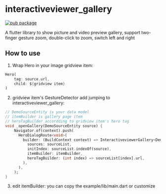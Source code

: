 # interactiveviewer_gallery
[![pub package](https://img.shields.io/pub/v/interactiveviewer_gallery.svg)](https://pub.dartlang.org/packages/interactiveviewer_gallery)

A flutter library to show picture and video preview gallery, support two-finger gesture zoom, double-click to zoom, switch left and right

## How to use

1. Wrap Hero in your image gridview item:
```dart
Hero(
    tag: source.url,
    child: ${gridview item}
)
 ```

2. gridview item's GestureDetector add jumping to interactiveviewer_gallery:
```dart
// DemoSourceEntity is your data model
// itemBuilder is gallery page item
// heroTagBuilder accordding to gridview item's hero tag
void _openGallery(DemoSourceEntity source) {
    Navigator.of(context).push(
      HeroDialogRoute<void>(
        builder: (BuildContext context) => InteractiveviewerGallery<DemoSourceEntity>(
          sources: sourceList,
          initIndex: sourceList.indexOf(source),
          itemBuilder: itemBuilder,
          heroTagBuilder: (int index) => sourceList[index].url,
        ),
      ),
    );
}
```

3. edit itemBuilder: you can copy the example/lib/main.dart or customize
